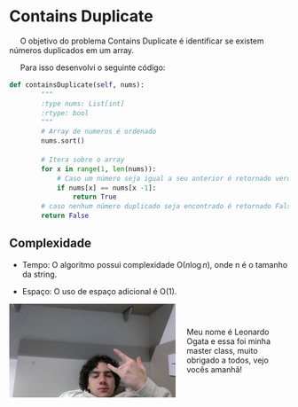 # Contains Duplicate

&nbsp;&nbsp;&nbsp;&nbsp; O objetivo do problema Contains Duplicate é identificar se existem números duplicados em um array.

&nbsp;&nbsp;&nbsp;&nbsp; Para isso desenvolvi o seguinte código: 

```python
def containsDuplicate(self, nums):
        """
        :type nums: List[int]
        :rtype: bool
        """
        # Array de numeros é ordenado
        nums.sort()

        # Itera sobre o array
        for x in range(1, len(nums)):
            # Caso um número seja igual a seu anterior é retornado verdadeiro
            if nums[x] == nums[x -1]:
                return True
        # caso nenhum número duplicado seja encontrado é retornado Falso
        return False
```

## Complexidade
- Tempo: O algoritmo possui complexidade O($n\log{n}$), onde n é o tamanho da string.

- Espaço: O uso de espaço adicional é O(1).

<div style="display: flex; align-items: center; justify-content: center;">
    <img src="leoogata32.jpg" alt="leoogata" style="width: 300px; height: auto; margin-right: 20px;">
    <div>
        <p>Meu nome é Leonardo Ogata e essa foi minha master class, muito obrigado a todos, vejo vocês amanhã!</p>
    </div>
</div>
